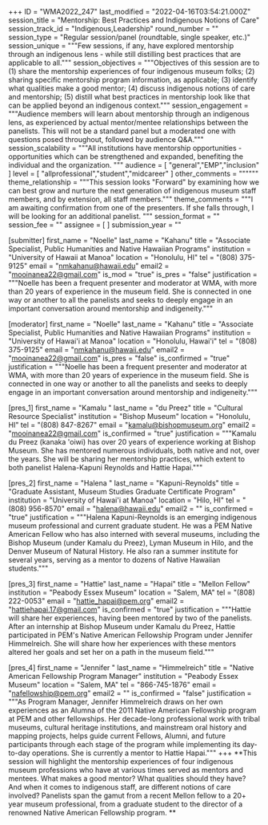 +++
ID = "WMA2022_247"
last_modified = "2022-04-16T03:54:21.000Z"
session_title = "Mentorship: Best Practices and Indigenous Notions of Care"
session_track_id = "Indigenous,Leadership"
round_number = ""
session_type = "Regular session/panel (roundtable, single speaker, etc.)"
session_unique = """Few sessions, if any, have explored mentorship through an indigenous lens - while still distilling best practices that are applicable to all."""
session_objectives = """Objectives of this session are to (1) share the mentorship experiences of four indigenous museum folks; (2) sharing specific mentorship program information, as applicable; (3) identify what qualities make a good mentor; (4) discuss indigenous notions of care and mentorship; (5) distill what best practices in mentorship look like that can be applied beyond an indigenous context."""
session_engagement = """Audience members will learn about mentorship through an indigenous lens, as experienced by actual mentor/mentee relationships between the panelists. This will not be a standard panel but a moderated one with questions posed throughout, followed by audience Q&A."""
session_scalability = """All institutions have mentorship opportunities - opportunities which can be strengthened and expanded, benefiting the individual and the organization.
"""
audience = [ "general","EMP","inclusion" ]
level = [ "allprofessional","student","midcareer" ]
other_comments = """"""
theme_relationship = """This session looks "Forward" by examining how we can best grow and nurture the next generation of indigenous museum staff members, and by extension, all staff members."""
theme_comments = """I am awaiting confirmation from one of the presenters. If she falls through, I will be looking for an additional panelist. 
"""
session_format = ""
session_fee = ""
assignee = [  ]
submission_year = ""

[submitter]
first_name = "Noelle"
last_name = "Kahanu"
title = "Associate Specialist, Public Humanities and Native Hawaiian Programs"
institution = "University of Hawaii at Manoa"
location = "Honolulu, HI"
tel = "(808) 375-9125"
email = "nmkahanu@hawaii.edu"
email2 = "mooinanea22@gmail.com"
is_mod = "true"
is_pres = "false"
justification = """Noelle has been a frequent presenter and moderator at WMA, with more than 20 years of experience in the museum field. She is connected in one way or another to all the panelists and seeks to deeply engage in an important conversation around mentorship and indigeneity."""

[moderator]
first_name = "Noelle"
last_name = "Kahanu"
title = "Associate Specialist, Public Humanities and Native Hawaiian Programs"
institution = "University of Hawai'i at Manoa"
location = "Honolulu, Hawai'i"
tel = "(808) 375-9125"
email = "nmkahanu@hawaii.edu"
email2 = "mooinanea22@gmail.com"
is_pres = "false"
is_confirmed = "true"
justification = """Noelle has been a frequent presenter and moderator at WMA, with more than 20 years of experience in the museum field. She is connected in one way or another to all the panelists and seeks to deeply engage in an important conversation around mentorship and indigeneity."""

[pres_1]
first_name = "Kamalu "
last_name = "du Preez"
title = "Cultural Resource Specialist"
institution = "Bishop Museum"
location = "Honolulu, HI"
tel = "(808) 847-8267"
email = "kamalu@bishopmuseum.org"
email2 = "mooinanea22@gmail.com"
is_confirmed = "true"
justification = """Kamalu du Preez (kanaka 'oiwi) has over 20 years of experience working at
Bishop Museum. She has mentored numerous individuals, both native and not, over the years. She will be sharing her mentorship practices, which extent to both panelist Halena-Kapuni Reynolds and Hattie Hapai."""

[pres_2]
first_name = "Halena "
last_name = "Kapuni-Reynolds"
title = "Graduate Assistant, Museum Studies Graduate Certificate Program"
institution = "University of Hawai'i at Manoa"
location = "Hilo, HI"
tel = "(808) 956-8570"
email = "halena@hawaii.edu"
email2 = ""
is_confirmed = "true"
justification = """Halena Kapuni-Reynolds is an emerging indigenous museum professional and current graduate student. He was a PEM Native American Fellow who has also interned with several museums, including the Bishop Museum (under Kamalu du Preez), Lyman Museum in Hilo, and the Denver Museum of Natural History.  He also ran a summer institute for several years, serving as a mentor to dozens of Native Hawaiian students."""

[pres_3]
first_name = "Hattie"
last_name = "Hapai"
title = "Mellon Fellow"
institution = "Peabody Essex Museum"
location = "Salem, MA"
tel = "(808) 222-0053"
email = "hattie_hapai@pem.org"
email2 = "hattiehapai.17@gmail.com"
is_confirmed = "true"
justification = """Hattie will share her experiences, having been mentored by two of the panelists. After an internship at Bishop Museum under Kamalu du Preez, Hattie participated in PEM's Native American Fellowship Program under Jennifer Himmelreich. She will share how her experiences with these mentors altered her goals and set her on a path in the museum field."""

[pres_4]
first_name = "Jennifer "
last_name = "Himmelreich"
title = "Native American Fellowship Program Manager"
institution = "Peabody Essex Museum"
location = "Salem, MA"
tel = "866-745-1876"
email = "nafellowship@pem.org"
email2 = ""
is_confirmed = "false"
justification = """As Program Manager, Jennifer Himmelreich draws on her own experiences as an Alumna of the 2011 Native American Fellowship program at PEM and other fellowships. Her decade-long professional work with tribal museums, cultural heritage institutions, and mainstream oral history and mapping projects, helps guide current Fellows, Alumni, and future participants through each stage of the program while implementing its day-to-day operations. She is currently a mentor to Hattie Hapai."""
+++
**This session will highlight the mentorship experiences of four indigenous museum professions who have at various times served as mentors and mentees. What makes a good mentor? What qualities should they have? And when it comes to indigenous staff, are different notions of care involved? Panelists span the gamut from a recent Mellon fellow to a 20+ year museum professional, from a graduate student to the director of a renowned Native American Fellowship program. **
